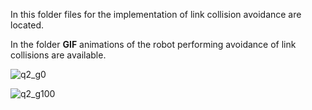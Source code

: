 In this folder files for the implementation of link collision avoidance are located.

In the folder **GIF** animations of the robot performing avoidance of link collisions are available.

![q2_g0](GIF/q2_g0.gif)

![q2_g100](GIF/q2_g100.gif)
